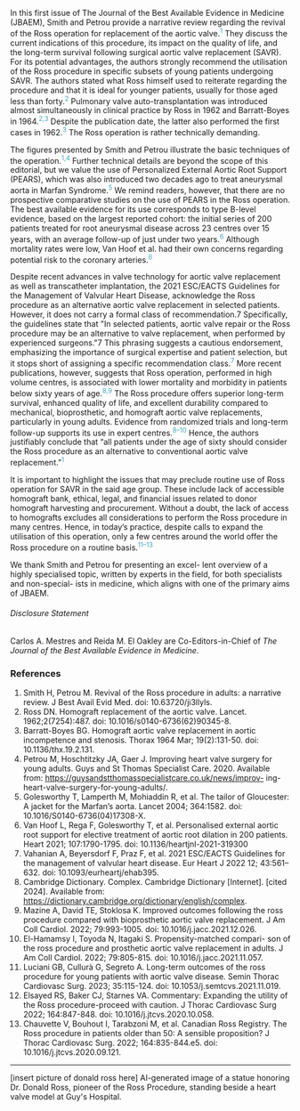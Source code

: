 In this first issue of The Journal of the Best Available Evidence in Medicine (JBAEM), Smith and Petrou provide a narrative review regarding the revival of the Ross operation for replacement of the aortic valve.<sup style="color:#44A6B2;">1</sup> They discuss the current indications of this procedure, its impact on the quality of life, and the long-term survival following surgical aortic valve replacement (SAVR). For its potential advantages, the authors strongly recommend the utilisation of the Ross procedure in specific subsets of young patients undergoing SAVR. The authors stated what Ross himself used to reiterate regarding the procedure and that it is ideal for younger patients, usually for those aged less than forty.<sup style="color:#44A6B2;">2</sup> Pulmonary valve auto-transplantation was introduced almost simultaneously in clinical practice by Ross in 1962 and Barratt-Boyes in 1964.<sup style="color:#44A6B2;">2,3</sup> Despite the publication date, the latter also performed the first cases in 1962.<sup style="color:#44A6B2;">3</sup> The Ross operation is rather technically demanding. 

The figures presented by Smith and Petrou illustrate the basic techniques of the operation.<sup style="color:#44A6B2;">1,4</sup> Further technical details are beyond the scope of this editorial, but we value the use of Personalized External Aortic Root Support (PEARS), which was also introduced two decades ago to treat aneurysmal aorta in Marfan Syndrome.<sup style="color:#44A6B2;">5</sup> We remind readers, however, that there are no prospective comparative studies on the use of PEARS in the Ross operation. The best available evidence for its use corresponds to type B-level evidence, based on the largest reported cohort: the initial series of 200 patients treated for root aneurysmal disease across 23 centres over 15 years, with an average follow-up of just under two years.<sup style="color:#44A6B2;">6</sup> Although mortality rates were low, Van Hoof et al. had their own concerns regarding potential risk to the coronary arteries.<sup style="color:#44A6B2;">6</sup>

Despite recent advances in valve technology for aortic valve replacement as well as transcatheter implantation, the 2021 ESC/EACTS Guidelines for the Management of Valvular Heart Disease, acknowledge the Ross procedure as an alternative aortic valve replacement in selected patients. However, it does not carry a formal class of recommendation.7 Specifically, the guidelines state that "In selected patients, aortic valve repair or the Ross procedure may be an alternative to valve replacement, when performed by experienced surgeons."7 This phrasing suggests a cautious endorsement, emphasizing the importance of surgical expertise and patient selection, but it stops short of assigning a specific recommendation class.<sup style="color:#44A6B2;">7</sup> More recent publications, however, suggests that Ross operation, performed in high volume centres, is associated with lower mortality and morbidity in patients below sixty years of age.<sup style="color:#44A6B2;">8,9</sup> The Ross procedure offers superior long-term survival, enhanced quality of life, and excellent durability compared to mechanical, bioprosthetic, and homograft aortic valve replacements, particularly in young adults. Evidence from randomized trials and long-term follow-up supports its use in expert centres.<sup style="color:#44A6B2;">8–10</sup> Hence, the authors justifiably conclude that “all patients under the age of sixty should consider the Ross procedure as an alternative to conventional aortic valve replacement.”<sup style="color:#44A6B2;">1</sup>

It is important to highlight the issues that may preclude routine use of Ross operation for SAVR in the said age group. These include lack of accessible homograft bank, ethical, legal, and financial issues related to donor homograft harvesting and procurement. Without a doubt, the lack of access to homografts excludes all considerations to perform the Ross procedure in many centres. Hence, in today’s practice, despite calls to expand the utilisation of this operation, only a few centres around the world offer the Ross procedure on a routine basis.<sup style="color:#44A6B2;">11–13</sup>

We thank Smith and Petrou for presenting an excel- lent overview of a highly specialised topic, written by experts in the field, for both specialists and non-special- ists in medicine, which aligns with one of the primary aims of JBAEM.

###### Disclosure Statement

Carlos A. Mestres and Reida M. El Oakley are Co-Editors-in-Chief of *The Journal of the Best Available Evidence in Medicine*.

### References

1. Smith H, Petrou M. Revival of the Ross procedure in adults: a narrative review. J Best Avail Evid Med. doi: 10.63720/ji3llyls.
2. Ross DN. Homograft replacement of the aortic valve. Lancet. 1962;2(7254):487. doi: 10.1016/s0140-6736(62)90345-8.
3. Barratt-Boyes BG. Homograft aortic valve replacement in aortic incompetence and stenosis. Thorax 1964 Mar; 19(2):131-50.
doi: 10.1136/thx.19.2.131.
4. Petrou M, Hoschtitzky JA, Gaer J. Improving heart valve surgery for young adults. Guys and St Thomas Specialist Care. 2020. Available from: https://guysandstthomasspecialistcare.co.uk/news/improv- ing-heart-valve-surgery-for-young-adults/.
5. Golesworthy T, Lamperth M, Mohiaddin R, et al. The tailor of Gloucester: A jacket for the Marfan’s aorta. Lancet 2004; 364:1582. doi: 10.1016/S0140-6736(04)17308-X.
6. Van Hoof L, Rega F, Golesworthy T, et al. Personalised external aortic root support for elective treatment of aortic root dilation in 200 patients. Heart 2021; 107:1790-1795.
doi: 10.1136/heartjnl-2021-319300
7. Vahanian A, Beyersdorf F, Praz F, et al. 2021 ESC/EACTS Guidelines for the management of valvular heart disease. Eur Heart J 2022 12; 43:561–632. doi: 10.1093/eurheartj/ehab395.
8. Cambridge Dictionary. Complex. Cambridge Dictionary [Internet]. [cited 2024]. Available from: https://dictionary.cambridge.org/dictionary/english/complex.
9. Mazine A, David TE, Stoklosa K. Improved outcomes following the ross procedure compared with bioprosthetic aortic valve replacement. J Am Coll Cardiol. 2022; 79:993-1005.
doi: 10.1016/j.jacc.2021.12.026.
10. El-Hamamsy I, Toyoda N, Itagaki S. Propensity-matched compari- son of the ross procedure and prosthetic aortic valve replacement in adults. J Am Coll Cardiol. 2022; 79:805-815.
doi: 10.1016/j.jacc.2021.11.057.
11. Luciani GB, Cullurà G, Segreto A. Long-term outcomes of the ross procedure for young patients with aortic valve disease. Semin Thorac Cardiovasc Surg. 2023; 35:115-124.
doi: 10.1053/j.semtcvs.2021.11.019.
12. Elsayed RS, Baker CJ, Starnes VA. Commentary: Expanding the utility of the Ross procedure-proceed with caution. J Thorac Cardiovasc Surg 2022; 164:847-848. doi: 10.1016/j.jtcvs.2020.10.058.
13. Chauvette V, Bouhout I, Tarabzoni M, et al. Canadian Ross Registry. The Ross procedure in patients older than 50: A sensible proposition? J Thorac Cardiovasc Surg. 2022; 164:835-844.e5.
doi: 10.1016/j.jtcvs.2020.09.121. 



---

[insert picture of donald ross here]
AI-generated image of a statue honoring Dr. Donald Ross, pioneer of the Ross Procedure, standing beside a heart valve model at Guy's Hospital.